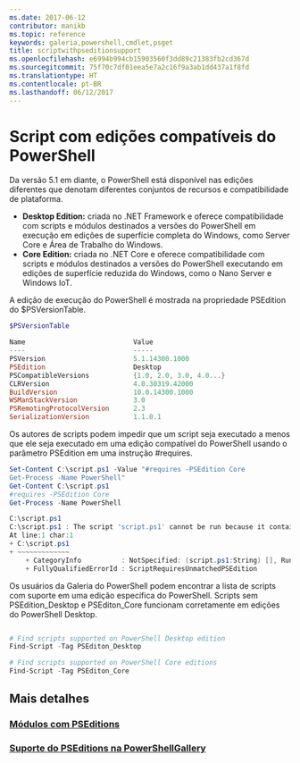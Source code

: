 ```yaml
---
ms.date: 2017-06-12
contributor: manikb
ms.topic: reference
keywords: galeria,powershell,cmdlet,psget
title: scriptwithpseditionsupport
ms.openlocfilehash: e6994b994cb15903560f3dd89c21383fb2cd367d
ms.sourcegitcommit: 75f70c7df01eea5e7a2c16f9a3ab1dd437a1f8fd
ms.translationtype: HT
ms.contentlocale: pt-BR
ms.lasthandoff: 06/12/2017
---
```

<a id="script-with-compatible-powershell-editions" class="xliff"></a>
# Script com edições compatíveis do PowerShell
Da versão 5.1 em diante, o PowerShell está disponível nas edições diferentes que denotam diferentes conjuntos de recursos e compatibilidade de plataforma.

- **Desktop Edition:** criada no .NET Framework e oferece compatibilidade com scripts e módulos destinados a versões do PowerShell em execução em edições de superfície completa do Windows, como Server Core e Área de Trabalho do Windows.
- **Core Edition:** criada no .NET Core e oferece compatibilidade com scripts e módulos destinados a versões do PowerShell executando em edições de superfície reduzida do Windows, como o Nano Server e Windows IoT.

A edição de execução do PowerShell é mostrada na propriedade PSEdition do $PSVersionTable.
```powershell
$PSVersionTable

Name                           Value
----                           -----
PSVersion                      5.1.14300.1000
PSEdition                      Desktop
PSCompatibleVersions           {1.0, 2.0, 3.0, 4.0...}
CLRVersion                     4.0.30319.42000
BuildVersion                   10.0.14300.1000
WSManStackVersion              3.0
PSRemotingProtocolVersion      2.3
SerializationVersion           1.1.0.1
```

Os autores de scripts podem impedir que um script seja executado a menos que ele seja executado em uma edição compatível do PowerShell usando o parâmetro PSEdition em uma instrução #requires.
```powershell
Set-Content C:\script.ps1 -Value "#requires -PSEdition Core
Get-Process -Name PowerShell"
Get-Content C:\script.ps1
#requires -PSEdition Core
Get-Process -Name PowerShell

C:\script.ps1
C:\script.ps1 : The script 'script.ps1' cannot be run because it contained a "#requires" statement for PowerShell Core edition. The edition of PowerShell that is required by the script does not match the currently running PowerShell Desktop edition.
At line:1 char:1
+ C:\script.ps1
+ ~~~~~~~~~~~~~
    + CategoryInfo          : NotSpecified: (script.ps1:String) [], RuntimeException
    + FullyQualifiedErrorId : ScriptRequiresUnmatchedPSEdition
```

Os usuários da Galeria do PowerShell podem encontrar a lista de scripts com suporte em uma edição específica do PowerShell.
Scripts sem PSEdition_Desktop e PSEditon_Core funcionam corretamente em edições do PowerShell Desktop.

```powershell

# Find scripts supported on PowerShell Desktop edition
Find-Script -Tag PSEditon_Desktop

# Find scripts supported on PowerShell Core editions
Find-Script -Tag PSEditon_Core

```

<a id="more-details" class="xliff"></a>
## Mais detalhes
<a id="modules-with-pseditionsmodulemodulewithpseditionsupportmd" class="xliff"></a>
### [Módulos com PSEditions](../module/modulewithpseditionsupport.md)
<a id="pseditions-support-on-powershellgallerypsgallerypsgallerypseditionsmd" class="xliff"></a>
### [Suporte do PSEditions na PowerShellGallery](../../psgallery/psgallery_pseditions.md)

